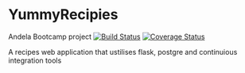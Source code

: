 # YummyRecipies 
Andela Bootcamp project [![Build Status](https://travis-ci.org/Jak-Sidious/YummyRecipies.svg?branch=master)](https://travis-ci.org/Jak-Sidious/YummyRecipies) [![Coverage Status](https://coveralls.io/repos/github/Jak-Sidious/YummyRecipies/badge.svg?branch=master)](https://coveralls.io/github/Jak-Sidious/YummyRecipies?branch=master)

A recipes web application that ustilises flask, postgre and continuious integration tools

